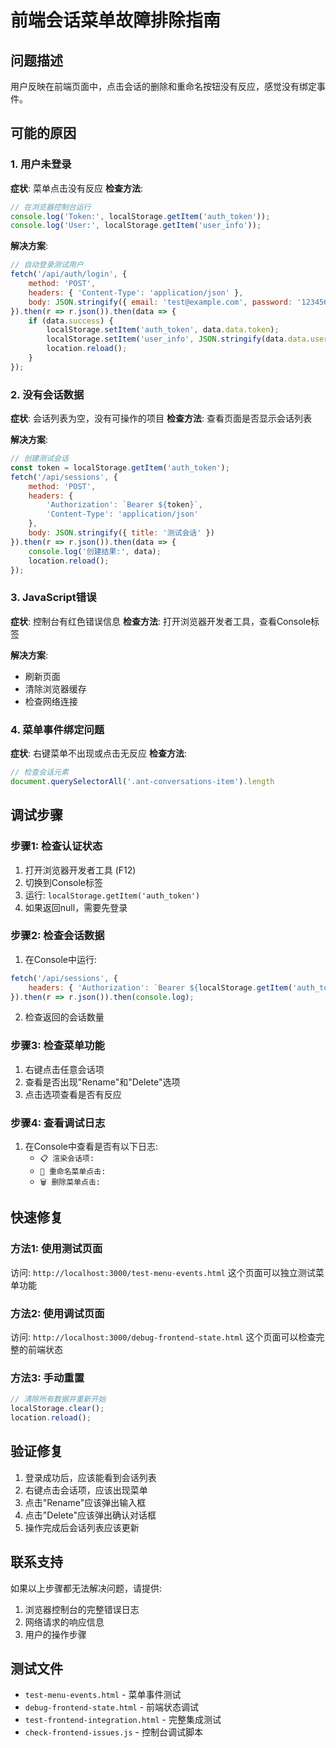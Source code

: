 # 前端会话菜单故障排除指南

## 问题描述
用户反映在前端页面中，点击会话的删除和重命名按钮没有反应，感觉没有绑定事件。

## 可能的原因

### 1. 用户未登录
**症状**: 菜单点击没有反应
**检查方法**: 
```javascript
// 在浏览器控制台运行
console.log('Token:', localStorage.getItem('auth_token'));
console.log('User:', localStorage.getItem('user_info'));
```

**解决方案**: 
```javascript
// 自动登录测试用户
fetch('/api/auth/login', {
    method: 'POST',
    headers: { 'Content-Type': 'application/json' },
    body: JSON.stringify({ email: 'test@example.com', password: '123456' })
}).then(r => r.json()).then(data => {
    if (data.success) {
        localStorage.setItem('auth_token', data.data.token);
        localStorage.setItem('user_info', JSON.stringify(data.data.user));
        location.reload();
    }
});
```

### 2. 没有会话数据
**症状**: 会话列表为空，没有可操作的项目
**检查方法**: 查看页面是否显示会话列表

**解决方案**: 
```javascript
// 创建测试会话
const token = localStorage.getItem('auth_token');
fetch('/api/sessions', {
    method: 'POST',
    headers: { 
        'Authorization': `Bearer ${token}`,
        'Content-Type': 'application/json' 
    },
    body: JSON.stringify({ title: '测试会话' })
}).then(r => r.json()).then(data => {
    console.log('创建结果:', data);
    location.reload();
});
```

### 3. JavaScript错误
**症状**: 控制台有红色错误信息
**检查方法**: 打开浏览器开发者工具，查看Console标签

**解决方案**: 
- 刷新页面
- 清除浏览器缓存
- 检查网络连接

### 4. 菜单事件绑定问题
**症状**: 右键菜单不出现或点击无反应
**检查方法**: 
```javascript
// 检查会话元素
document.querySelectorAll('.ant-conversations-item').length
```

## 调试步骤

### 步骤1: 检查认证状态
1. 打开浏览器开发者工具 (F12)
2. 切换到Console标签
3. 运行: `localStorage.getItem('auth_token')`
4. 如果返回null，需要先登录

### 步骤2: 检查会话数据
1. 在Console中运行:
```javascript
fetch('/api/sessions', {
    headers: { 'Authorization': `Bearer ${localStorage.getItem('auth_token')}` }
}).then(r => r.json()).then(console.log);
```
2. 检查返回的会话数量

### 步骤3: 检查菜单功能
1. 右键点击任意会话项
2. 查看是否出现"Rename"和"Delete"选项
3. 点击选项查看是否有反应

### 步骤4: 查看调试日志
1. 在Console中查看是否有以下日志:
   - `📋 渲染会话项:`
   - `🔄 重命名菜单点击:`
   - `🗑️ 删除菜单点击:`

## 快速修复

### 方法1: 使用测试页面
访问: `http://localhost:3000/test-menu-events.html`
这个页面可以独立测试菜单功能

### 方法2: 使用调试页面
访问: `http://localhost:3000/debug-frontend-state.html`
这个页面可以检查完整的前端状态

### 方法3: 手动重置
```javascript
// 清除所有数据并重新开始
localStorage.clear();
location.reload();
```

## 验证修复

1. 登录成功后，应该能看到会话列表
2. 右键点击会话项，应该出现菜单
3. 点击"Rename"应该弹出输入框
4. 点击"Delete"应该弹出确认对话框
5. 操作完成后会话列表应该更新

## 联系支持

如果以上步骤都无法解决问题，请提供:
1. 浏览器控制台的完整错误日志
2. 网络请求的响应信息
3. 用户的操作步骤

## 测试文件

- `test-menu-events.html` - 菜单事件测试
- `debug-frontend-state.html` - 前端状态调试
- `test-frontend-integration.html` - 完整集成测试
- `check-frontend-issues.js` - 控制台调试脚本